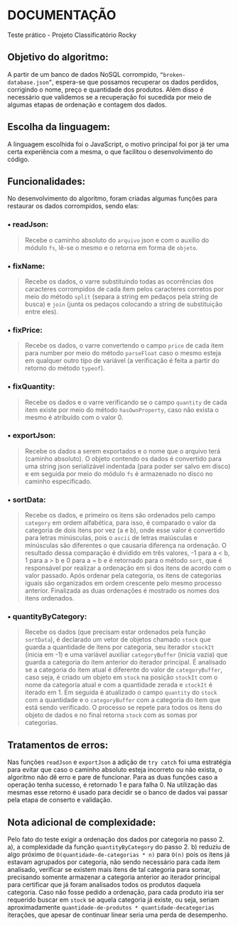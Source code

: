 # DOCUMENTAÇÃO
Teste prático - Projeto Classificatório Rocky


## Objetivo do algoritmo:
A partir de um banco de dados NoSQL corrompido, ```“broken-database.json”```,
espera-se que possamos recuperar os dados perdidos, corrigindo o nome, preço
e quantidade dos produtos. Além disso é necessário que validemos se a
recuperação foi sucedida por meio de algumas etapas de ordenação e contagem
dos dados.

## Escolha da linguagem:
A linguagem escolhida foi o JavaScript, o motivo principal foi por já ter uma certa
experiência com a mesma, o que facilitou o desenvolvimento do código.

## Funcionalidades:
No desenvolvimento do algoritmo, foram criadas algumas funções para restaurar
os dados corrompidos, sendo elas:

### • readJson:
> Recebe o caminho absoluto do ```arquivo``` json e com o auxílio do módulo
```fs```, lê-se o mesmo e o retorna em forma de ```objeto```.

### • fixName: 
> Recebe os dados, o varre substituindo todas as ocorrências dos
caracteres corrompidos de cada item pelos caracteres corretos por meio do método
```split``` (separa a string em pedaços pela string de busca) e ```join``` (junta os pedaços
colocando a string de substituição entre eles).

### • fixPrice: 
> Recebe os dados, o varre convertendo o campo ```price``` de cada item para
number por meio do método ```parseFloat``` caso o mesmo esteja em qualquer outro
tipo de variável (a verificação é feita a partir do retorno do método ```typeof```).

### • fixQuantity: 
> Recebe os dados e o varre verificando se o campo ```quantity``` de cada
item existe por meio do método ```hasOwnProperty```, caso não exista o mesmo é
atribuído com o valor 0.

### • exportJson: 
> Recebe os dados a serem exportados e o nome que o arquivo terá
(caminho absoluto). O objeto contendo os dados é convertido para uma string json
serializável indentada (para poder ser salvo em disco) e em seguida por meio do
módulo ```fs``` é armazenado no disco no caminho especificado.

### • sortData: 
> Recebe os dados, e primeiro os itens são ordenados pelo campo
```category``` em ordem alfabética, para isso, é comparado o valor da categoria de dois
itens por vez (a e b), onde esse valor é convertido para letras minúsculas, pois o
```ascii``` de letras maiúsculas e minúsculas são diferentes o que causaria diferença
na ordenação. O resultado dessa comparação é dividido em três valores, -1 para
a < b, 1 para a > b e 0 para a = b e é retornado para o método ```sort```, que é
responsável por realizar a ordenação em si dos itens de acordo com o valor
passado. Após ordenar pela categoria, os itens de categorias iguais são
organizados em ordem crescente pelo mesmo processo anterior. Finalizada as
duas ordenações é mostrado os nomes dos itens ordenados.

### • quantityByCategory: 
> Recebe os dados (que precisam estar ordenados pela
função ```sortData```), é declarado um vetor de objetos chamado ```stock``` que guarda a
quantidade de itens por categoria, seu iterador ```stockIt``` (inicia em -1) e uma variável auxiliar ```categoryBuffer``` (inicia vazia) que guarda a categoria do item anterior do iterador principal. É analisado se a categoria do item atual é diferente do valor de
```categoryBuffer```, caso seja, é criado um objeto em ```stock``` na posição ```stockIt``` com
o nome da categoria atual e com a quantidade zerada e ```stockIt``` é iterado em 1.
Em seguida é atualizado o campo ```quantity``` do ```stock``` com a quantidade e o
```categoryBuffer``` com a categoria do item que está sendo verificado. O processo se
repete para todos os itens do objeto de dados e no final retorna ```stock``` com as
somas por categorias.

## Tratamentos de erros:
Nas funções ```readJson``` e ```exportJson``` a adição de ```try catch``` foi uma estratégia
para evitar que caso o caminho absoluto esteja incorreto ou não exista, o algoritmo
não dê erro e pare de funcionar. Para as duas funções caso a operação tenha
sucesso, é retornado 1 e para falha 0. Na utilização das mesmas esse retorno é
usado para decidir se o banco de dados vai passar pela etapa de conserto e
validação.

## Nota adicional de complexidade:
Pelo fato do teste exigir a ordenação dos dados por categoria no passo 2. a), a
complexidade da função ```quantityByCategory``` do passo 2. b) reduziu de algo
próximo de ```O(quantidade-de-categorias * n)``` para ```O(n)``` pois os itens já estavam
agrupados por categoria, não sendo necessário para cada item analisado, verificar
se existem mais itens de tal categoria para somar, precisando somente armazenar
a categoria anterior ao iterador principal para certificar que já foram analisados
todos os produtos daquela categoria. Caso não fosse pedido a ordenação, para
cada produto iria ser requerido buscar em ```stock``` se aquela categoria já existe, ou
seja, seriam aproximadamente ```quantidade-de-produtos * quantidade-decategorias``` iterações, que apesar de continuar linear seria uma perda de
desempenho.
